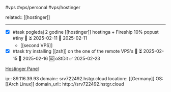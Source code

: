 #vps #vps/personal #vps/hostinger

related:: [[hostinger]]
___

- [x] #task pogledaj 2 godine [[hostinger]] hostinga + Fireship 10% popust #tiny 🔼 ⏳ 2025-02-11 📅 2025-02-11
	- [[second VPS]]
- [x] #task try installing [[zsh]] on the one of the remote VPS's 🔼 ⏳ 2025-02-15 📅 2025-02-16 🆔 oStDit ✅ 2025-02-23

[Hostinger Panel](https://hpanel.hostinger.com/vps/722492/overview)

ip:: 89.116.39.93
domain:: srv722492.hstgr.cloud
location:: [[Germany]]
OS: [[Arch Linux]]
domain_url:: http:://srv722492.hstgr.cloud
